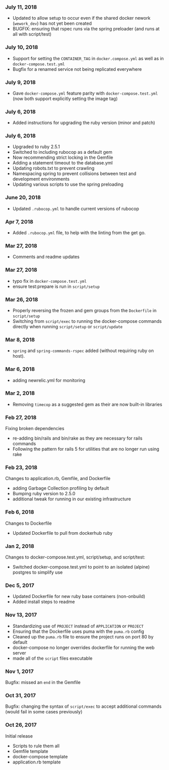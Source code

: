 ### July 11, 2018

- Updated to allow setup to occur even if the shared docker nework (`wework_dev`) has not yet been created
- BUGFIX: ensuring that rspec runs via the spring preloader (and runs at all with script/test)

### July 10, 2018

- Support for setting the `CONTAINER_TAG` in `docker.compose.yml` as well as in `docker-compose.test.yml`
- Bugfix for a renamed service not being replicated everywhere

### July 9, 2018

- Gave `docker-compose.yml` feature parity with `docker-compose.test.yml` (now both support explicitly setting the image tag)

### July 6, 2018

- Added instructions for upgrading the ruby version (minor and patch)

### July 6, 2018

- Upgraded to ruby 2.5.1
- Switched to including rubocop as a default gem
- Now recommending strict locking in the Gemfile
- Adding a statement timeout to the database.yml
- Updating robots.txt to prevent crawling
- Namespacing spring to prevent collisions between test and development environments
- Updating various scripts to use the spring preloading

### June 20, 2018

- Updated `.rubocop.yml` to handle current versions of rubocop

### Apr 7, 2018

- Added `.rubocop.yml` file, to help with the linting from the get go.

### Mar 27, 2018

- Comments and readme updates

### Mar 27, 2018

- typo fix in `docker-compose.test.yml`
- ensure test:prepare is run in `script/setup`

### Mar 26, 2018

- Properly reversing the frozen and gem groups from the `Dockerfile` in `script/setup`
- Switching from `script/exec` to running the docker-compose commands directly when running `script/setup` or `script/update`

### Mar 8, 2018

- `spring` and `spring-commands-rspec` added (without requiring ruby on host).

### Mar 6, 2018

- adding newrelic.yml for monitoring

### Mar 2, 2018

- Removing `timecop` as a suggested gem as their are now built-in libraries

### Feb 27, 2018

Fixing broken dependencies
- re-adding bin/rails and bin/rake as they are necessary for rails commands
- Following the pattern for rails 5 for utilities that are no longer run using rake

### Feb 23, 2018

Changes to application.rb, Gemfile, and Dockerfile
- adding Garbage Collection profiling by default
- Bumping ruby version to 2.5.0
- additional tweak for running in our existing infrastructure

### Feb 6, 2018

Changes to Dockerfile
- Updated Dockerfile to pull from dockerhub ruby

### Jan 2, 2018

Changes to docker-compose.test.yml, script/setup, and script/test:
- Switched docker-compose.test.yml to point to an isolated (alpine) postgres to simplify use

### Dec 5, 2017

- Updated Dockerfile for new ruby base containers (non-onbuild)
- Added install steps to readme

### Nov 13, 2017

- Standardizing use of `PROJECT` instead of `APPLICATION` or `PROJECT`
- Ensuring that the Dockerfile uses puma with the `puma.rb` config
- Cleaned up the `puma.rb` file to ensure the project runs on port 80 by default
- docker-compose no longer overrides dockerfile for running the web server
- made all of the `script` files executable

###  Nov 1, 2017

Bugfix: missed an `end` in the Gemfile

### Oct 31, 2017

Bugfix: changing the syntax of `script/exec` to accept additional commands (would fail in some cases previously)

### Oct 26, 2017

Initial release

- Scripts to rule them all
- Gemfile template
- docker-compose template
- application.rb template
